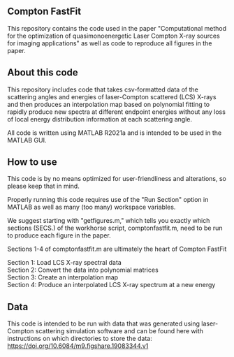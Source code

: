 ## Compton FastFit
This repository contains the code used in the paper "Computational method for the optimization of quasimonoenergetic Laser Compton X-ray sources for imaging applications" as well as code to reproduce all figures in the paper.

## About this code
This repository includes code that takes csv-formatted data of the scattering angles and energies of laser-Compton scattered (LCS) X-rays and then produces an interpolation map based on polynomial fitting to rapidly produce new spectra at different endpoint energies without any loss of local energy distribution information at each scattering angle.

All code is written using MATLAB R2021a and is intended to be used in the MATLAB GUI.

## How to use
This code is by no means optimized for user-friendliness and alterations, so please keep that in mind.

Properly running this code requires use of the "Run Section" option in MATLAB as well as many (too many) workspace variables.

We suggest starting with "getfigures.m," which tells you exactly which sections (SECS.) of the workhorse script, comptonfastfit.m, need to be run to produce each figure in the paper.

Sections 1-4 of comptonfastfit.m are ultimately the heart of Compton FastFit <br>

Section 1: Load LCS X-ray spectral data <br>
Section 2: Convert the data into polynomial matrices <br>
Section 3: Create an interpolation map <br>
Section 4: Produce an interpolated LCS X-ray spectrum at a new energy <br>

## Data

This code is intended to be run with data that was generated using laser-Compton scattering simulation software and can be found here with instructions on which directories to store the data: https://doi.org/10.6084/m9.figshare.19083344.v1
